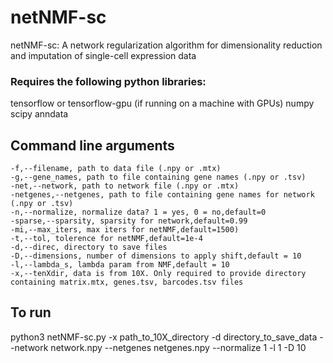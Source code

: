 # netNMF-sc
netNMF-sc: A network regularization algorithm for dimensionality reduction and imputation of single-cell expression data

### Requires the following python libraries:
tensorflow or tensorflow-gpu (if running on a machine with GPUs)
numpy
scipy
anndata

## Command line arguments
    -f,--filename, path to data file (.npy or .mtx)
    -g,--gene_names, path to file containing gene names (.npy or .tsv)
    -net,--network, path to network file (.npy or .mtx)
    -netgenes,--netgenes, path to file containing gene names for network (.npy or .tsv)
    -n,--normalize, normalize data? 1 = yes, 0 = no,default=0
    -sparse,--sparsity, sparsity for network,default=0.99
    -mi,--max_iters, max iters for netNMF,default=1500)
    -t,--tol, tolerence for netNMF,default=1e-4
    -d,--direc, directory to save files
    -D,--dimensions, number of dimensions to apply shift,default = 10
    -l,--lambda_s, lambda param from NMF,default = 10
    -x,--tenXdir, data is from 10X. Only required to provide directory containing matrix.mtx, genes.tsv, barcodes.tsv files

## To run
python3 netNMF-sc.py -x path_to_10X_directory -d directory_to_save_data --network network.npy --netgenes netgenes.npy --normalize 1 -l 1 -D 10


